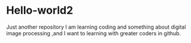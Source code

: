 # Hello-world2
Just another repository
I am learning coding and something about digital image processing ,and I want to learning with greater coders in github.
